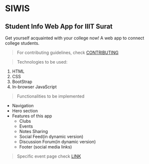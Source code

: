 # SIWIS

## Student Info Web App for IIIT Surat

Get yourself acquainted with your college now! A web app to connect college students.


> For contributing guidelines, check [CONTRIBUTING](./contrib.md)

> Technologies to be used: 
1. HTML
2. CSS
3. BootStrap
4. In-browser JavaScript

> Functionalities to be implemented 
- Navigation
- Hero section
- Features of this app
    - Clubs
    - Events
    - Notes Sharing
    - Social Feed(in dynamic version)
    - Discussion Forum(in dynamic version)
    - Footer (social media links)

> Specific event page check [LINK](./specific_eventpage.html)
